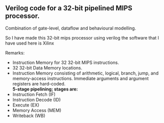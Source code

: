 ## Verilog code for a 32-bit pipelined MIPS processor.

 Combination of gate-level, dataflow and behavioural modelling.
 
 So I have made this 32-bit mips processor using verilog the software that I have used here is Xilinx<br>
 

Remarks:

- Instruction Memory for 32 32-bit MIPS instructions.
- 32 32-bit Data Memory locations.
- Instruction Memory consisting of arithmetic, logical, branch, jump, and memory-access instructions. Immediate arguments and argument registers are hard-coded.<br>
**5-stage pipelining; stages are:**
- Instruction Fetch (IF)
- Instruction Decode (ID)
- Execute (EX)
- Memory Access (MEM)
- Writeback (WB)


